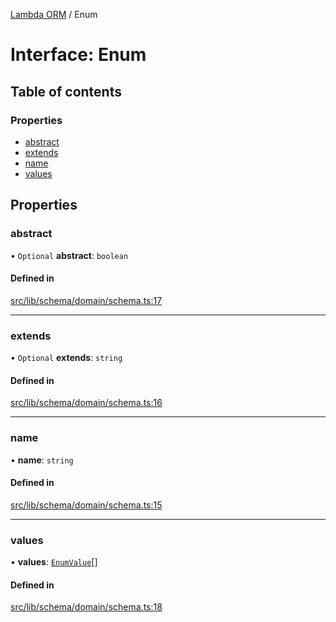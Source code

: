 [Lambda ORM](../README.md) / Enum

# Interface: Enum

## Table of contents

### Properties

- [abstract](Enum.md#abstract)
- [extends](Enum.md#extends)
- [name](Enum.md#name)
- [values](Enum.md#values)

## Properties

### abstract

• `Optional` **abstract**: `boolean`

#### Defined in

[src/lib/schema/domain/schema.ts:17](https://github.com/FlavioLionelRita/lambdaorm/blob/d75b1dc9/src/lib/schema/domain/schema.ts#L17)

___

### extends

• `Optional` **extends**: `string`

#### Defined in

[src/lib/schema/domain/schema.ts:16](https://github.com/FlavioLionelRita/lambdaorm/blob/d75b1dc9/src/lib/schema/domain/schema.ts#L16)

___

### name

• **name**: `string`

#### Defined in

[src/lib/schema/domain/schema.ts:15](https://github.com/FlavioLionelRita/lambdaorm/blob/d75b1dc9/src/lib/schema/domain/schema.ts#L15)

___

### values

• **values**: [`EnumValue`](EnumValue.md)[]

#### Defined in

[src/lib/schema/domain/schema.ts:18](https://github.com/FlavioLionelRita/lambdaorm/blob/d75b1dc9/src/lib/schema/domain/schema.ts#L18)
